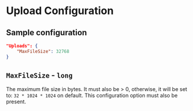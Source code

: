 # Upload Configuration

## Sample configuration

```json
"Uploads": {
    "MaxFileSize": 32768
}
```

## `MaxFileSize` - `long`

The maximum file size in bytes. It must also be > 0, otherwise, it will be set to: `32 * 1024 * 1024` on default.
This configuration option must also be present.

